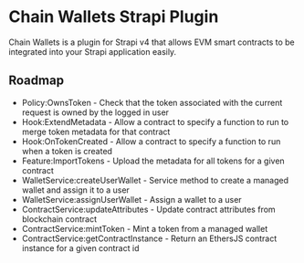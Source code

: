 # Chain Wallets Strapi Plugin

Chain Wallets is a plugin for Strapi v4 that allows EVM smart contracts to be integrated into your Strapi application easily.


## Roadmap

* Policy:OwnsToken - Check that the token associated with the current request is owned by the logged in user
* Hook:ExtendMetadata - Allow a contract to specify a function to run to merge token metadata for that contract
* Hook:OnTokenCreated - Allow a contract to specify a function to run when a token is created
* Feature:ImportTokens - Upload the metadata for all tokens for a given contract
* WalletService:createUserWallet - Service method to create a managed wallet and assign it to a user
* WalletService:assignUserWallet - Assign a wallet to a user
* ContractService:updateAttributes - Update contract attributes from blockchain contract
* ContractService:mintToken - Mint a token from a managed wallet
* ContractService:getContractInstance - Return an EthersJS contract instance for a given contract id


